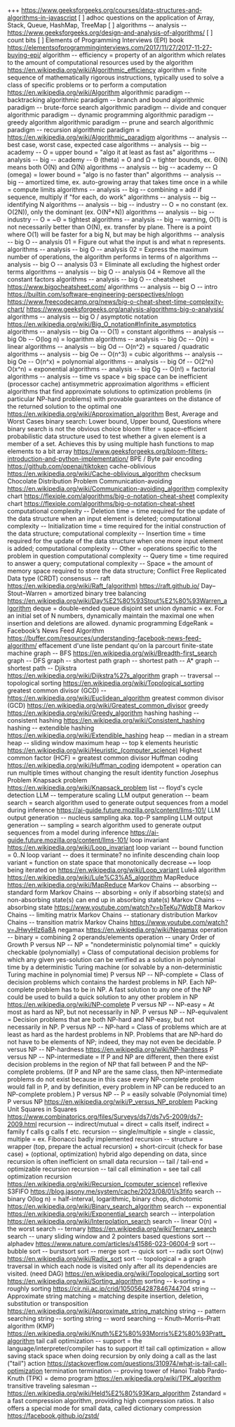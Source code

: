 
+++ https://www.geeksforgeeks.org/courses/data-structures-and-algorithms-in-javascript
[ ] adhoc questions on the application of Array, Stack, Queue, HashMap, TreeMap
[ ] algorithms -- analysis -- https://www.geeksforgeeks.org/design-and-analysis-of-algorithms/
[ ] count bits
[ ] Elements of Programming Interviews (EPI) book https://elementsofprogramminginterviews.com/2017/11/27/2017-11-27-buying-epi/
algorithm -- efficiency = property of an algorithm which relates to the amount of computational resources used by the algorithm https://en.wikipedia.org/wiki/Algorithmic_efficiency
algorithm = finite sequence of mathematically rigorous instructions, typically used to solve a class of specific problems or to perform a computation https://en.wikipedia.org/wiki/Algorithm
algorithmic paradigm -- backtracking
algorithmic paradigm -- branch and bound
algorithmic paradigm -- brute-force search
algorithmic paradigm -- divide and conquer
algorithmic paradigm -- dynamic programming
algorithmic paradigm -- greedy algorithm
algorithmic paradigm -- prune and search
algorithmic paradigm -- recursion
algorithmic paradigm = https://en.wikipedia.org/wiki/Algorithmic_paradigm
algorithms -- analysis -- best case, worst case, expected case
algorithms -- analysis -- big -- academy -- O = upper bound = "algo it at least as fast as"
algorithms -- analysis -- big -- academy -- Θ (theta) = O and Ω = tighter bounds, ex. Θ(N) means both O(N) and Ω(N)
algorithms -- analysis -- big -- academy -- Ω (omega) = lower bound = "algo is no faster than"
algorithms -- analysis -- big -- amortized time, ex. auto-growing array that takes time once in a while = compute limits
algorithms -- analysis -- big -- combining = add if sequence, multiply if "for each, do work" 
algorithms -- analysis -- big -- identifying N
algorithms -- analysis -- big -- industry -- O = no constant (ex. O(2N)), only the dominant (ex. O(N²+N))
algorithms -- analysis -- big -- industry -- O = ~Θ = tightest
algorithms -- analysis -- big -- warning, O(1) is not necessarily better than O(N), ex. transfer by plane. There is a point where O(1) will be faster for a big N, but may be high
algorithms -- analysis -- big O -- analysis 01 = Figure out what the input is and what n represents.
algorithms -- analysis -- big O -- analysis 02 = Express the maximum number of operations, the algorithm performs in terms of n
algorithms -- analysis -- big O -- analysis 03 = Eliminate all excluding the highest order terms
algorithms -- analysis -- big O -- analysis 04 = Remove all the constant factors
algorithms -- analysis -- big O -- cheatsheet https://www.bigocheatsheet.com/
algorithms -- analysis -- big O -- intro https://builtin.com/software-engineering-perspectives/nlogn https://www.freecodecamp.org/news/big-o-cheat-sheet-time-complexity-chart/ https://www.geeksforgeeks.org/analysis-algorithms-big-o-analysis/
algorithms -- analysis -- big O / asymptotic notation https://en.wikipedia.org/wiki/Big_O_notation#Infinite_asymptotics
algorithms -- analysis -- big Oa -- O(1) = constant
algorithms -- analysis -- big Ob -- O(log n) = logarithm
algorithms -- analysis -- big Oc -- O(n) = linear
algorithms -- analysis -- big Od -- O(n^2) = squared / quadratic
algorithms -- analysis -- big Oe -- O(n^3) = cubic
algorithms -- analysis -- big Oe -- O(n^x) = polynomial
algorithms -- analysis -- big Of -- O(2^n) O(x^n) = exponential
algorithms -- analysis -- big Og -- O(n!) = factorial
algorithms -- analysis -- time vs space = big space can be inefficient (processor cache)
antisymmetric
approximation algorithms = efficient algorithms that find approximate solutions to optimization problems (in particular NP-hard problems) with provable guarantees on the distance of the returned solution to the optimal one https://en.wikipedia.org/wiki/Approximation_algorithm
Best, Average and Worst Cases
binary search: Lower bound, Upper bound, Questions where binary search is not the obvious choice
bloom filter = space-efficient probabilistic data structure used to test whether a given element is a member of a set. Achieves this by using multiple hash functions to map elements to a bit array https://www.geeksforgeeks.org/bloom-filters-introduction-and-python-implementation/
BPE / Byte pair encoding https://github.com/openai/tiktoken
cache-oblivious https://en.wikipedia.org/wiki/Cache-oblivious_algorithm
checksum
Chocolate Distribution Problem
Communication-avoiding https://en.wikipedia.org/wiki/Communication-avoiding_algorithm
complexity chart https://flexiple.com/algorithms/big-o-notation-cheat-sheet
complexity chart https://flexiple.com/algorithms/big-o-notation-cheat-sheet
computational complexity -- Deletion time = time required for the update of the data structure when an input element is deleted;
computational complexity -- Initialization time = time required for the initial construction of the data structure;
computational complexity -- Insertion time = time required for the update of the data structure when one more input element is added;
computational complexity -- Other = operations specific to the problem in question
computational complexity -- Query time = time required to answer a query;
computational complexity -- Space = the amount of memory space required to store the data structure;
Conflict Free Replicated Data type (CRDT)
consensus -- raft https://en.wikipedia.org/wiki/Raft_(algorithm)  https://raft.github.io/
Day–Stout–Warren = amortized binary tree balancing https://en.wikipedia.org/wiki/Day%E2%80%93Stout%E2%80%93Warren_algorithm
deque = double-ended queue
disjoint set union
dynamic = ex. For an initial set of N numbers, dynamically maintain the maximal one when insertion and deletions are allowed.
dynamic programming
EdgeRank = Facebook’s News Feed Algorithm https://buffer.com/resources/understanding-facebook-news-feed-algorithm/
effacement d'une liste pendant qu'on la parcourt
finite-state machine
graph -- BFS https://en.wikipedia.org/wiki/Breadth-first_search
graph -- DFS
graph -- shortest path
graph -- shortest path -- A*
graph -- shortest path -- Djikstra https://en.wikipedia.org/wiki/Dijkstra%27s_algorithm
graph -- traversal -- topological sorting https://en.wikipedia.org/wiki/Topological_sorting
greatest common divisor (GCD) -- https://en.wikipedia.org/wiki/Euclidean_algorithm
greatest common divisor (GCD) https://en.wikipedia.org/wiki/Greatest_common_divisor
greedy https://en.wikipedia.org/wiki/Greedy_algorithm
hashing
hashing -- consistent hashing https://en.wikipedia.org/wiki/Consistent_hashing
hashing -- extendible hashing https://en.wikipedia.org/wiki/Extendible_hashing
heap -- median in a stream
heap -- sliding window maximum
heap -- top k elements
heuristic https://en.wikipedia.org/wiki/Heuristic_(computer_science)
Highest common factor (HCF) = greatest common divisor
Huffman coding https://en.wikipedia.org/wiki/Huffman_coding
idempotent = operation can run multiple times without changing the result
identity function
Josephus Problem
Knapsack problem https://en.wikipedia.org/wiki/Knapsack_problem
list -- floyd's cycle detection
LLM -- temperature scaling
LLM output generation -- beam search = search algorithm used to generate output sequences from a model during inference https://ai-guide.future.mozilla.org/content/llms-101/
LLM output generation -- nucleus sampling aka. top-P sampling
LLM output generation -- sampling = search algorithm used to generate output sequences from a model during inference https://ai-guide.future.mozilla.org/content/llms-101/
loop invariant https://en.wikipedia.org/wiki/Loop_invariant
loop variant -- bound function = 0..N
loop variant -- does it terminate? no infinite descending chain
loop variant = function on state space that monotonically decrease ~= loop being iterated on https://en.wikipedia.org/wiki/Loop_variant
Luleå algorithm https://en.wikipedia.org/wiki/Lule%C3%A5_algorithm
MapReduce https://en.wikipedia.org/wiki/MapReduce
Markov Chains -- absorbing -- standard form
Markov Chains -- absorbing = only if absorbing state(s) and non-absorbing state(s) can end up in absorbing state(s)
Markov Chains -- absorbing state https://www.youtube.com/watch?v=bTeKu7WdbT8
Markov Chains -- limiting matrix
Markov Chains -- stationary distribution
Markov Chains -- transition matrix
Markov Chains https://www.youtube.com/watch?v=JHwyHIz6a8A
negamax https://en.wikipedia.org/wiki/Negamax
operation -- binary = combining 2 operands/elements
operation -- unary
Order of Growth
P versus NP -- NP = "nondeterministic polynomial time" = quickly checkable (polynomially) = Class of computational decision problems for which any given yes-solution can be verified as a solution in polynomial time by a deterministic Turing machine (or solvable by a non-deterministic Turing machine in polynomial time)
P versus NP -- NP-complete = Class of decision problems which contains the hardest problems in NP. Each NP-complete problem has to be in NP. A fast solution to any one of the NP could be used to build a quick solution to any other problem in NP https://en.wikipedia.org/wiki/NP-complete
P versus NP -- NP-easy = At most as hard as NP, but not necessarily in NP.
P versus NP -- NP-equivalent = Decision problems that are both NP-hard and NP-easy, but not necessarily in NP.
P versus NP -- NP-hard = Class of problems which are at least as hard as the hardest problems in NP. Problems that are NP-hard do not have to be elements of NP; indeed, they may not even be decidable.
P versus NP -- NP-hardness https://en.wikipedia.org/wiki/NP-hardness
P versus NP -- NP-intermediate = If P and NP are different, then there exist decision problems in the region of NP that fall between P and the NP-complete problems. (If P and NP are the same class, then NP-intermediate problems do not exist because in this case every NP-complete problem would fall in P, and by definition, every problem in NP can be reduced to an NP-complete problem.)
P versus NP -- P = easily solvable (Polynomial time)
P versus NP https://en.wikipedia.org/wiki/P_versus_NP_problem
Packing Unit Squares in Squares https://www.combinatorics.org/files/Surveys/ds7/ds7v5-2009/ds7-2009.html
recursion -- indirect/mutual = direct = calls itself, indirect = family f calls g calls f etc.
recursion -- single/multiple = single = classic, multiple = ex. Fibonacci badly implemented
recursion -- structure = wrapper (top, prepare the actual recursion) + short-circuit (check for base case) + (optional, optimization) hybrid algo depending on data, since recursion is often inefficient on small data
recursion -- tail / tail-end = optimizable recursion
recursion -- tail call elimination = see tail call optimization
recursion https://en.wikipedia.org/wiki/Recursion_(computer_science)
reflexive
S3FIFO https://blog.jasony.me/system/cache/2023/08/01/s3fifo
search -- binary O(log n) = half-interval, logarithmic, binary chop, dichotomic https://en.wikipedia.org/wiki/Binary_search_algorithm
search -- exponential https://en.wikipedia.org/wiki/Exponential_search
search -- interpolation https://en.wikipedia.org/wiki/Interpolation_search
search -- linear O(n) = the worst
search -- ternary https://en.wikipedia.org/wiki/Ternary_search
search -- unary
sliding window and 2 pointers based questions
sort -- alphadev https://www.nature.com/articles/s41586-023-06004-9
sort -- bubble
sort -- burstsort
sort -- merge
sort -- quick
sort -- radix sort O(nw) https://en.wikipedia.org/wiki/Radix_sort
sort -- topological = a graph traversal in which each node is visited only after all its dependencies are visited. (need DAG) https://en.wikipedia.org/wiki/Topological_sorting
sort https://en.wikipedia.org/wiki/Sorting_algorithm
sorting -- k-sorting = roughly sorting https://cir.nii.ac.jp/crid/1050564287846744704
string -- Approximate string matching = matching despite insertion, deletion, substitution or transposition https://en.wikipedia.org/wiki/Approximate_string_matching
string -- pattern searching
string -- sorting
string -- word searching -- Knuth–Morris–Pratt algorithm (KMP) https://en.wikipedia.org/wiki/Knuth%E2%80%93Morris%E2%80%93Pratt_algorithm
tail call optimization -- support = the language/interpreter/compiler has to support it!
tail call optimization = allow saving stack space when doing recursion by only doing a call as the last ("tail") action https://stackoverflow.com/questions/310974/what-is-tail-call-optimization
termination
termination -- proving
tower of Hanoi
Trabb Pardo-Knuth (TPK) = demo program https://en.wikipedia.org/wiki/TPK_algorithm
transitive
traveling salesman -- https://en.wikipedia.org/wiki/Held%E2%80%93Karp_algorithm
Zstandard = a fast compression algorithm, providing high compression ratios. It also offers a special mode for small data, called dictionary compression https://facebook.github.io/zstd/
